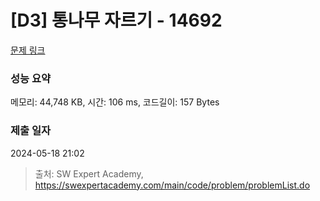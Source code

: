 # [D3] 통나무 자르기 - 14692 

[문제 링크](https://swexpertacademy.com/main/code/problem/problemDetail.do?contestProbId=AYJW0g-qlO8DFASv) 

### 성능 요약

메모리: 44,748 KB, 시간: 106 ms, 코드길이: 157 Bytes

### 제출 일자

2024-05-18 21:02



> 출처: SW Expert Academy, https://swexpertacademy.com/main/code/problem/problemList.do